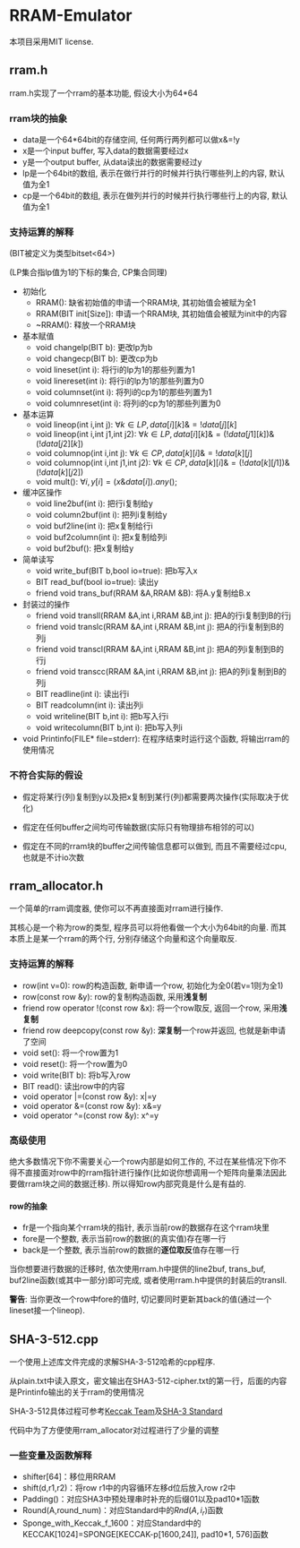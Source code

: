 # RRAM-Emulator

本项目采用MIT license.

## rram.h

rram.h实现了一个rram的基本功能, 假设大小为64*64

### rram块的抽象

* data是一个64*64bit的存储空间, 任何两行两列都可以做x&=!y
* x是一个input buffer, 写入data的数据需要经过x
* y是一个output buffer, 从data读出的数据需要经过y
* lp是一个64bit的数组, 表示在做行并行的时候并行执行哪些列上的内容, 默认值为全1
* cp是一个64bit的数组, 表示在做列并行的时候并行执行哪些行上的内容, 默认值为全1

### 支持运算的解释

(BIT被定义为类型bitset<64>)

(LP集合指lp值为1的下标的集合, CP集合同理)

* 初始化
    * RRAM(): 缺省初始值的申请一个RRAM块, 其初始值会被赋为全1
    * RRAM(BIT init[Size]): 申请一个RRAM块, 其初始值会被赋为init中的内容
    * ~RRAM(): 释放一个RRAM块
* 基本赋值
    * void changelp(BIT b): 更改lp为b
    * void changecp(BIT b): 更改cp为b
    * void lineset(int i): 将行i的lp为1的那些列置为1
    * void linereset(int i): 将行i的lp为1的那些列置为0
    * void columnset(int i): 将列i的cp为1的那些列置为1
    * void columnreset(int i): 将列i的cp为1的那些列置为0
* 基本运算
    * void lineop(int i,int j): $\forall k\in LP,data[i][k]\&=!data[j][k]$
    * void lineop(int i,int j1,int j2): $\forall k\in LP,data[i][k]\&=(!data[j1][k])\&(!data[j2][k])$
    * void columnop(int i,int j): $\forall k\in CP,data[k][i]\&=!data[k][j]$
    * void columnop(int i,int j1,int j2): $\forall k\in CP,data[k][i]\&=(!data[k][j1])\&(!data[k][j2])$
    * void mult(): $\forall i,y[i]=(x\&data[i]).any();$
* 缓冲区操作
    * void line2buf(int i): 把行i复制给y
    * void column2buf(int i): 把列i复制给y
    * void buf2line(int i): 把x复制给行i
    * void buf2column(int i): 把x复制给列i
    * void buf2buf(): 把x复制给y
* 简单读写
    * void write_buf(BIT b,bool io=true): 把b写入x
    * BIT read_buf(bool io=true): 读出y
    * friend void trans_buf(RRAM &A,RRAM &B): 将A.y复制给B.x
* 封装过的操作
    * friend void transll(RRAM &A,int i,RRAM &B,int j): 把A的行i复制到B的行j
    * friend void translc(RRAM &A,int i,RRAM &B,int j): 把A的行i复制到B的列j
    * friend void transcl(RRAM &A,int i,RRAM &B,int j): 把A的列i复制到B的行j
    * friend void transcc(RRAM &A,int i,RRAM &B,int j): 把A的列i复制到B的列j
    * BIT readline(int i): 读出行i
    * BIT readcolumn(int i): 读出列i
    * void writeline(BIT b,int i): 把b写入行i
    * void writecolumn(BIT b,int i): 把b写入列i
* void Printinfo(FILE* file=stderr): 在程序结束时运行这个函数, 将输出rram的使用情况

### 不符合实际的假设

* 假定将某行(列)复制到y以及把x复制到某行(列)都需要两次操作(实际取决于优化)
* 假定在任何buffer之间均可传输数据(实际只有物理排布相邻的可以)

* 假定在不同的rram块的buffer之间传输信息都可以做到, 而且不需要经过cpu, 也就是不计io次数

## rram_allocator.h

一个简单的rram调度器, 使你可以不再直接面对rram进行操作.

其核心是一个称为row​的类型, 程序员可以将他看做一个大小为64bit的向量. 而其本质上是某一个rram的两个行, 分别存储这个向量和这个向量取反.

### 支持运算的解释

* row(int v=0): row的构造函数, 新申请一个row, 初始化为全0(若v=1则为全1)
* row(const row &y): row的复制构造函数, 采用**浅复制**
* friend row operator !(const row &x): 将一个row取反, 返回一个row, 采用**浅复制**
* friend row deepcopy(const row &y): **深复制**一个row并返回, 也就是新申请了空间
* void set(): 将一个row置为1
* void reset(): 将一个row置为0
* void write(BIT b): 将b写入row
* BIT read(): 读出row中的内容
* void operator |=(const row &y): x|=y
* void operator &=(const row &y): x&=y
* void operator ^=(const row &y): x^=y

### 高级使用

绝大多数情况下你不需要关心一个row内部是如何工作的, 不过在某些情况下你不得不直接面对row中的rram指针进行操作(比如说你想调用一个矩阵向量乘法因此要做rram块之间的数据迁移). 所以得知row内部究竟是什么是有益的.

#### row的抽象

* fr是一个指向某个rram块的指针, 表示当前row的数据存在这个rram块里
* fore是一个整数, 表示当前row的数据(的真实值)存在哪一行
* back是一个整数, 表示当前row的数据的**逐位取反**值存在哪一行

当你想要进行数据的迁移时, 依次使用rram.h中提供的line2buf, trans_buf, buf2line函数(或其中一部分)即可完成, 或者使用rram.h中提供的封装后的transll.

**警告**: 当你更改一个row中fore的值时, 切记要同时更新其back的值(通过一个lineset接一个lineop).

## SHA-3-512.cpp

一个使用上述库文件完成的求解SHA-3-512哈希的cpp程序.

从plain.txt中读入原文，密文输出在SHA3-512-cipher.txt的第一行，后面的内容是Printinfo输出的关于rram的使用情况

SHA-3-512具体过程可参考[Keccak Team](https://keccak.team/keccak_specs_summary.html)及[SHA-3 Standard](https://nvlpubs.nist.gov/nistpubs/FIPS/NIST.FIPS.202.pdf)

代码中为了方便使用rram_allocator对过程进行了少量的调整

### 一些变量及函数解释

* shifter[64]：移位用RRAM
* shift(d,r1,r2)：将row r1中的内容循环左移d位后放入row r2中
* Padding()：对应SHA3中预处理串时补充的后缀01以及pad10*1函数
* Round(A,round_num)：对应Standard中的$Rnd(A,i_r)$函数
* Sponge_with_Keccak_f_1600：对应Standard中的KECCAK[1024]=SPONGE[KECCAK-p[1600,24]], pad10*1, 576]函数